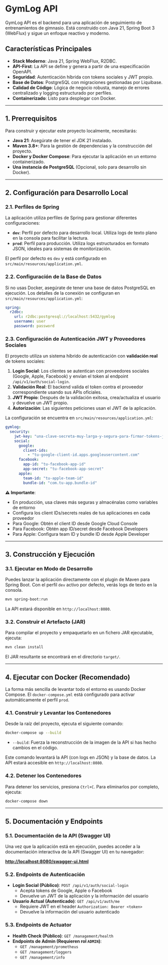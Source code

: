 # GymLog API

GymLog API es el backend para una aplicación de seguimiento de entrenamientos de gimnasio. Está construido con Java 21, Spring Boot 3 (WebFlux) y sigue un enfoque reactivo y moderno.

## Características Principales

- **Stack Moderno**: Java 21, Spring WebFlux, R2DBC.
- **API-First**: La API se define y genera a partir de una especificación OpenAPI.
- **Seguridad**: Autenticación híbrida con tokens sociales y JWT propio.
- **Base de Datos**: PostgreSQL con migraciones gestionadas por Liquibase.
- **Calidad de Código**: Lógica de negocio robusta, manejo de errores centralizado y logging estructurado por perfiles.
- **Containerizado**: Listo para desplegar con Docker.

---

## 1. Prerrequisitos

Para construir y ejecutar este proyecto localmente, necesitarás:

- **Java 21**: Asegúrate de tener el JDK 21 instalado.
- **Maven 3.8+**: Para la gestión de dependencias y la construcción del proyecto.
- **Docker y Docker Compose**: Para ejecutar la aplicación en un entorno containerizado.
- **Una instancia de PostgreSQL** (Opcional, solo para desarrollo sin Docker).

---

## 2. Configuración para Desarrollo Local

### 2.1. Perfiles de Spring

La aplicación utiliza perfiles de Spring para gestionar diferentes configuraciones:
- **`dev`**: Perfil por defecto para desarrollo local. Utiliza logs de texto plano en la consola para facilitar la lectura.
- **`prod`**: Perfil para producción. Utiliza logs estructurados en formato JSON, ideales para sistemas de monitorización.

El perfil por defecto es `dev` y está configurado en `src/main/resources/application.yml`.

### 2.2. Configuración de la Base de Datos

Si no usas Docker, asegúrate de tener una base de datos PostgreSQL en ejecución. Los detalles de la conexión se configuran en `src/main/resources/application.yml`:

```yaml
spring:
  r2dbc:
    url: r2dbc:postgresql://localhost:5432/gymlog
    username: user
    password: password
```

### 2.3. Configuración de Autenticación JWT y Proveedores Sociales

El proyecto utiliza un sistema híbrido de autenticación con **validación real** de tokens sociales:

1. **Login Social**: Los clientes se autentican con proveedores sociales (Google, Apple, Facebook) y envían el token al endpoint `/api/v1/auth/social-login`.
2. **Validación Real**: El backend valida el token contra el proveedor correspondiente usando sus APIs oficiales.
3. **JWT Propio**: Después de la validación exitosa, crea/actualiza el usuario y devuelve un JWT propio.
4. **Autorización**: Las siguientes peticiones usan el JWT de la aplicación.

La configuración se encuentra en `src/main/resources/application.yml`:

```yaml
gymlog:
  security:
    jwt-key: "una-clave-secreta-muy-larga-y-segura-para-firmar-tokens-jwt-en-desarrollo"
    social:
      google:
        client-ids:
          - "tu-google-client-id.apps.googleusercontent.com"
      facebook:
        app-id: "tu-facebook-app-id"
        app-secret: "tu-facebook-app-secret"
      apple:
        team-id: "tu-apple-team-id"
        bundle-id: "com.tu-app.bundle-id"
```

**⚠️ Importante**: 
- En producción, usa claves más seguras y almacénalas como variables de entorno
- Configura los client IDs/secrets reales de tus aplicaciones en cada proveedor
- Para Google: Obtén el client ID desde Google Cloud Console
- Para Facebook: Obtén app ID/secret desde Facebook Developers
- Para Apple: Configura team ID y bundle ID desde Apple Developer

---

## 3. Construcción y Ejecución

### 3.1. Ejecutar en Modo de Desarrollo

Puedes lanzar la aplicación directamente con el plugin de Maven para Spring Boot. Con el perfil `dev` activo por defecto, verás logs de texto en la consola.

```bash
mvn spring-boot:run
```

La API estará disponible en `http://localhost:8080`.

### 3.2. Construir el Artefacto (JAR)

Para compilar el proyecto y empaquetarlo en un fichero JAR ejecutable, ejecuta:

```bash
mvn clean install
```

El JAR resultante se encontrará en el directorio `target/`.

---

## 4. Ejecutar con Docker (Recomendado)

La forma más sencilla de levantar todo el entorno es usando Docker Compose. El `docker-compose.yml` está configurado para activar automáticamente el perfil `prod`.

### 4.1. Construir y Levantar los Contenedores

Desde la raíz del proyecto, ejecuta el siguiente comando:

```bash
docker-compose up --build
```

- `--build`: Fuerza la reconstrucción de la imagen de la API si has hecho cambios en el código.

Este comando levantará la API (con logs en JSON) y la base de datos. La API estará accesible en `http://localhost:8080`.

### 4.2. Detener los Contenedores

Para detener los servicios, presiona `Ctrl+C`. Para eliminarlos por completo, ejecuta:

```bash
docker-compose down
```

---

## 5. Documentación y Endpoints

### 5.1. Documentación de la API (Swagger UI)

Una vez que la aplicación está en ejecución, puedes acceder a la documentación interactiva de la API (Swagger UI) en tu navegador:

[**http://localhost:8080/swagger-ui.html**](http://localhost:8080/swagger-ui.html)

### 5.2. Endpoints de Autenticación

- **Login Social (Público)**: `POST /api/v1/auth/social-login`
  - Acepta tokens de Google, Apple o Facebook
  - Devuelve un JWT de la aplicación y la información del usuario
- **Usuario Actual (Autenticado)**: `GET /api/v1/auth/me`
  - Requiere JWT en el header `Authorization: Bearer <token>`
  - Devuelve la información del usuario autenticado

### 5.3. Endpoints de Actuator

- **Health Check (Público)**: `GET /management/health`
- **Endpoints de Admin (Requieren rol `ADMIN`)**:
  - `GET /management/prometheus`
  - `GET /management/loggers`
  - `GET /management/info`

